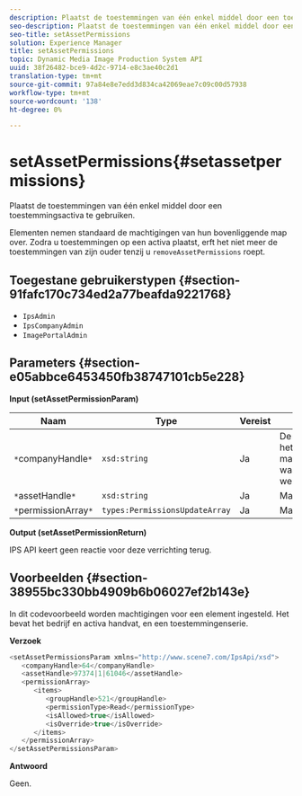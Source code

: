```yaml
---
description: Plaatst de toestemmingen van één enkel middel door een toestemmingsactiva te gebruiken.
seo-description: Plaatst de toestemmingen van één enkel middel door een toestemmingsactiva te gebruiken.
seo-title: setAssetPermissions
solution: Experience Manager
title: setAssetPermissions
topic: Dynamic Media Image Production System API
uuid: 38f26482-bce9-4d2c-9714-e8c3ae40c2d1
translation-type: tm+mt
source-git-commit: 97a84e8e7edd3d834ca42069eae7c09c00d57938
workflow-type: tm+mt
source-wordcount: '138'
ht-degree: 0%

---
```



# setAssetPermissions{#setassetpermissions}

Plaatst de toestemmingen van één enkel middel door een toestemmingsactiva te gebruiken.

Elementen nemen standaard de machtigingen van hun bovenliggende map over. Zodra u toestemmingen op een activa plaatst, erft het niet meer de toestemmingen van zijn ouder tenzij u `removeAssetPermissions` roept.

## Toegestane gebruikerstypen {#section-91fafc170c734ed2a77beafda9221768}

* `IpsAdmin`
* `IpsCompanyAdmin`
* `ImagePortalAdmin`

## Parameters {#section-e05abbce6453450fb38747101cb5e228}

**Input (setAssetPermissionParam)**

| Naam | Type | Vereist | Beschrijving |
|---|---|---|---|
| `*`companyHandle`*` | `xsd:string` | Ja | De handgreep naar het bedrijf dat de map bevat waarmee u wilt werken. |
| `*`assetHandle`*` | `xsd:string` | Ja | Mapgreep. |
| `*`permissionArray`*` | `types:PermissionsUpdateArray` | Ja | Machtigingenarray. |

**Output (setAssetPermissionReturn)**

IPS API keert geen reactie voor deze verrichting terug.

## Voorbeelden {#section-38955bc330bb4909b6b06027ef2b143e}

In dit codevoorbeeld worden machtigingen voor een element ingesteld. Het bevat het bedrijf en activa handvat, en een toestemmingenserie.

**Verzoek**

```java
<setAssetPermissionsParam xmlns="http://www.scene7.com/IpsApi/xsd">
   <companyHandle>64</companyHandle>
   <assetHandle>97374|1|61046</assetHandle>
   <permissionArray>
      <items>
         <groupHandle>521</groupHandle>
         <permissionType>Read</permissionType>
         <isAllowed>true</isAllowed>
         <isOverride>true</isOverride>
      </items>
   </permissionArray>
</setAssetPermissionsParam>
```

**Antwoord**

Geen.
